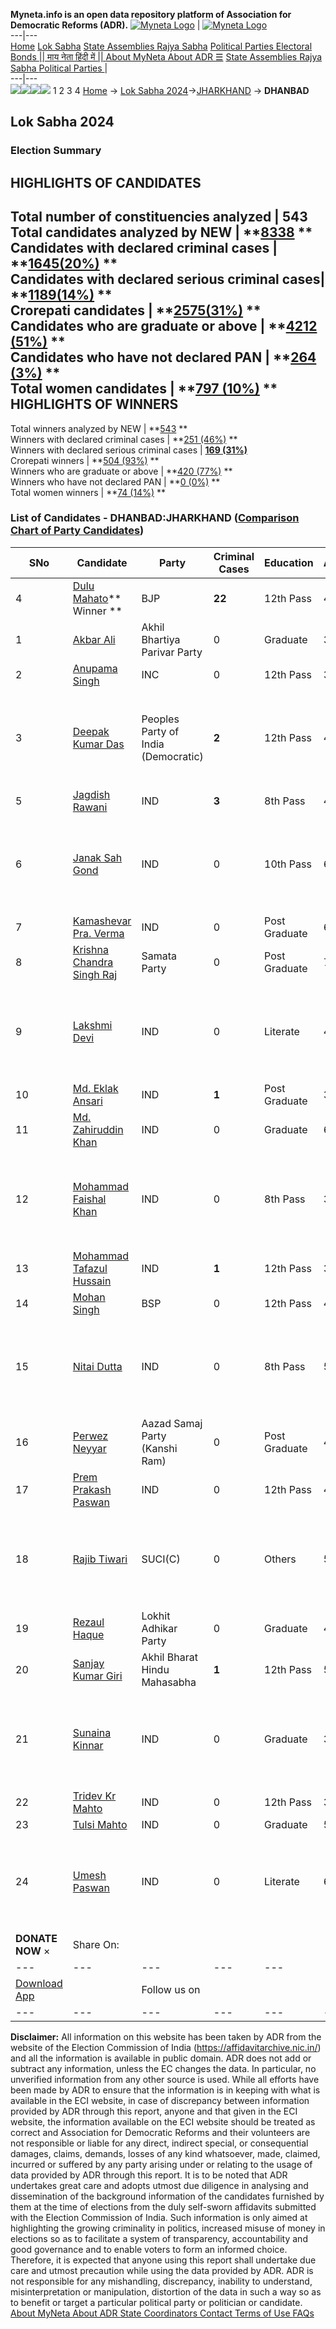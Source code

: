 **Myneta.info is an open data repository platform of Association for Democratic Reforms (ADR).**
[![Myneta Logo](https://www.myneta.info/lib/img/myneta-logo.png)](https://www.myneta.info/) | [![Myneta Logo](https://www.myneta.info/lib/img/adr-logo.png)](https://adrindia.org)  
---|---  
[Home](https://www.myneta.info/) [Lok Sabha](https://www.myneta.info/#ls "Lok Sabha") [ State Assemblies ](https://www.myneta.info/#sa "State Assemblies") [Rajya Sabha](https://www.myneta.info/#rs "Rajya Sabha") [Political Parties ](https://www.myneta.info/party "Political Parties") [ Electoral Bonds ](https://www.myneta.info/electoral_bonds "Electoral Bonds") [ || माय नेता हिंदी में || ](https://translate.google.co.in/translate?prev=hp&hl=en&js=y&u=www.myneta.info&sl=en&tl=hi&history_state0=) [ About MyNeta ](https://adrindia.org/content/about-myneta) [ About ADR ](https://adrindia.org/about-adr/who-we-are) [☰](javascript:void\(0\))
[ State Assemblies ](https://www.myneta.info/#sa "State Assemblies") [ Rajya Sabha ](https://www.myneta.info/#rs "Rajya Sabha") [ Political Parties ](https://www.myneta.info/party "Political Parties")
|   
---|---  
![](https://www.myneta.info/lib/img/banner/banner-1.png)![](https://www.myneta.info/lib/img/banner/banner-2.png)![](https://www.myneta.info/lib/img/banner/banner-3.png)![](https://www.myneta.info/lib/img/banner/banner-4.png)
1  2  3  4 
[Home](https://www.myneta.info/) → [Lok Sabha 2024](https://www.myneta.info/LokSabha2024/)→[JHARKHAND](https://www.myneta.info/LokSabha2024/index.php?action=show_constituencies&state_id=15) → **DHANBAD**
### 
## Lok Sabha 2024
###  Election Summary 
HIGHLIGHTS OF CANDIDATES  
---  
Total number of constituencies analyzed |  543   
Total candidates analyzed by NEW | **[8338](https://www.myneta.info/LokSabha2024/index.php?action=summary&subAction=candidates_analyzed&sort=candidate#summary) **  
Candidates with declared criminal cases | **[1645(20%)](https://www.myneta.info/LokSabha2024/index.php?action=summary&subAction=crime&sort=candidate#summary) **  
Candidates with declared serious criminal cases| **[1189(14%)](https://www.myneta.info/LokSabha2024/index.php?action=summary&subAction=serious_crime&sort=candidate#summary) **  
Crorepati candidates | **[2575(31%)](https://www.myneta.info/LokSabha2024/index.php?action=summary&subAction=crorepati&sort=candidate#summary) **  
Candidates who are graduate or above | **[4212 (51%)](https://www.myneta.info/LokSabha2024/index.php?action=summary&subAction=education&sort=candidate#summary) **  
Candidates who have not declared PAN | **[264 (3%)](https://www.myneta.info/LokSabha2024/index.php?action=summary&subAction=without_pan&sort=candidate#summary) **  
Total women candidates | **[797 (10%)](https://www.myneta.info/LokSabha2024/index.php?action=summary&subAction=women_candidate&sort=candidate#summary) **  
HIGHLIGHTS OF WINNERS  
---  
Total winners analyzed by NEW | **[543](https://www.myneta.info/LokSabha2024/index.php?action=summary&subAction=winner_analyzed&sort=candidate#summary) **  
Winners with declared criminal cases | **[251 (46%)](https://www.myneta.info/LokSabha2024/index.php?action=summary&subAction=winner_crime&sort=candidate#summary) **  
Winners with declared serious criminal cases | **[169 (31%)](https://www.myneta.info/LokSabha2024/index.php?action=summary&subAction=winner_serious_crime&sort=candidate#summary)**  
Crorepati winners | **[504 (93%)](https://www.myneta.info/LokSabha2024/index.php?action=summary&subAction=winner_crorepati&sort=candidate#summary) **  
Winners who are graduate or above | **[420 (77%)](https://www.myneta.info/LokSabha2024/index.php?action=summary&subAction=winner_education&sort=candidate#summary) **  
Winners who have not declared PAN | **[0 (0%)](https://www.myneta.info/LokSabha2024/index.php?action=summary&subAction=winner_without_pan&sort=candidate#summary) **  
Total women winners | **[74 (14%)](https://www.myneta.info/LokSabha2024/index.php?action=summary&subAction=winner_women&sort=candidate#summary) **  
### List of Candidates - DHANBAD:JHARKHAND ([Comparison Chart of Party Candidates](https://www.myneta.info/LokSabha2024/comparisonchart.php?constituency_id=168))
SNo | Candidate| Party| Criminal Cases| Education| Age| Total Assets| Liabilities  
---|---|---|---|---|---|---|---  
4  | [Dulu Mahato](https://www.myneta.info/LokSabha2024/candidate.php?candidate_id=8469)** Winner ** | BJP | **22** | 12th Pass| 49 | Rs 7,01,20,183 ~ 7 Crore+ | Rs 78,88,835 ~ 78 Lacs+  
1  | [Akbar Ali](https://www.myneta.info/LokSabha2024/candidate.php?candidate_id=8471) | Akhil Bhartiya Parivar Party | 0 | Graduate| 31 | Rs 41,32,500 ~ 41 Lacs+ | Rs 19,84,400 ~ 19 Lacs+  
2  | [Anupama Singh](https://www.myneta.info/LokSabha2024/candidate.php?candidate_id=8468) | INC | 0 | 12th Pass| 38 | Rs 8,41,84,001 ~ 8 Crore+ | Rs 8,73,08,518 ~ 8 Crore+  
3  | [Deepak Kumar Das](https://www.myneta.info/LokSabha2024/candidate.php?candidate_id=8473) | Peoples Party of India (Democratic) | **2** | 12th Pass| 40 | ![](https://myneta.info/image_v2.php?myneta_folder=LokSabha2024&candidate_id=8473&col=ta) | ![](https://myneta.info/image_v2.php?myneta_folder=LokSabha2024&candidate_id=8473&col=lia)  
5  | [Jagdish Rawani](https://www.myneta.info/LokSabha2024/candidate.php?candidate_id=8485) | IND | **3** | 8th Pass| 47 | Rs 4,33,10,790 ~ 4 Crore+ | Rs 13,95,571 ~ 13 Lacs+  
6  | [Janak Sah Gond](https://www.myneta.info/LokSabha2024/candidate.php?candidate_id=8486) | IND | 0 | 10th Pass| 62 | ![](https://myneta.info/image_v2.php?myneta_folder=LokSabha2024&candidate_id=8486&col=ta) | ![](https://myneta.info/image_v2.php?myneta_folder=LokSabha2024&candidate_id=8486&col=lia)  
7  | [Kamashevar Pra. Verma](https://www.myneta.info/LokSabha2024/candidate.php?candidate_id=8484) | IND | 0 | Post Graduate| 65 | Rs 14,60,000 ~ 14 Lacs+ | Rs 1,50,000 ~ 1 Lacs+  
8  | [Krishna Chandra Singh Raj](https://www.myneta.info/LokSabha2024/candidate.php?candidate_id=8472) | Samata Party | 0 | Post Graduate| 72 | Rs 10,65,600 ~ 10 Lacs+ | Rs 0 ~   
9  | [Lakshmi Devi](https://www.myneta.info/LokSabha2024/candidate.php?candidate_id=8494) | IND | 0 | Literate| 45 | ![](https://myneta.info/image_v2.php?myneta_folder=LokSabha2024&candidate_id=8494&col=ta) | ![](https://myneta.info/image_v2.php?myneta_folder=LokSabha2024&candidate_id=8494&col=lia)  
10  | [Md. Eklak Ansari](https://www.myneta.info/LokSabha2024/candidate.php?candidate_id=8482) | IND | **1** | Post Graduate| 34 | Rs 57,69,370 ~ 57 Lacs+ | Rs 0 ~   
11  | [Md. Zahiruddin Khan](https://www.myneta.info/LokSabha2024/candidate.php?candidate_id=8487) | IND | 0 | Graduate| 60 | Rs 3,88,000 ~ 3 Lacs+ | Rs 0 ~   
12  | [Mohammad Faishal Khan](https://www.myneta.info/LokSabha2024/candidate.php?candidate_id=8493) | IND | 0 | 8th Pass| 39 | ![](https://myneta.info/image_v2.php?myneta_folder=LokSabha2024&candidate_id=8493&col=ta) | ![](https://myneta.info/image_v2.php?myneta_folder=LokSabha2024&candidate_id=8493&col=lia)  
13  | [Mohammad Tafazul Hussain](https://www.myneta.info/LokSabha2024/candidate.php?candidate_id=8492) | IND | **1** | 12th Pass| 36 | Rs 5,89,210 ~ 5 Lacs+ | Rs 0 ~   
14  | [Mohan Singh](https://www.myneta.info/LokSabha2024/candidate.php?candidate_id=8470) | BSP | 0 | 12th Pass| 49 | Rs 17,71,000 ~ 17 Lacs+ | Rs 4,20,000 ~ 4 Lacs+  
15  | [Nitai Dutta](https://www.myneta.info/LokSabha2024/candidate.php?candidate_id=8490) | IND | 0 | 8th Pass| 59 | ![](https://myneta.info/image_v2.php?myneta_folder=LokSabha2024&candidate_id=8490&col=ta) | ![](https://myneta.info/image_v2.php?myneta_folder=LokSabha2024&candidate_id=8490&col=lia)  
16  | [Perwez Neyyar](https://www.myneta.info/LokSabha2024/candidate.php?candidate_id=8474) | Aazad Samaj Party (Kanshi Ram) | 0 | Post Graduate| 46 | Rs 2,56,15,000 ~ 2 Crore+ | Rs 31,94,572 ~ 31 Lacs+  
17  | [Prem Prakash Paswan](https://www.myneta.info/LokSabha2024/candidate.php?candidate_id=8491) | IND | 0 | 12th Pass| 40 | Rs 8,50,183 ~ 8 Lacs+ | Rs 97,689 ~ 97 Thou+  
18  | [Rajib Tiwari](https://www.myneta.info/LokSabha2024/candidate.php?candidate_id=8475) | SUCI(C) | 0 | Others| 56 | ![](https://myneta.info/image_v2.php?myneta_folder=LokSabha2024&candidate_id=8475&col=ta) | ![](https://myneta.info/image_v2.php?myneta_folder=LokSabha2024&candidate_id=8475&col=lia)  
19  | [Rezaul Haque](https://www.myneta.info/LokSabha2024/candidate.php?candidate_id=8476) | Lokhit Adhikar Party | 0 | Graduate| 46 | Rs 95,38,000 ~ 95 Lacs+ | Rs 1,98,000 ~ 1 Lacs+  
20  | [Sanjay Kumar Giri](https://www.myneta.info/LokSabha2024/candidate.php?candidate_id=8477) | Akhil Bharat Hindu Mahasabha | **1** | 12th Pass| 50 | Rs 10,12,464 ~ 10 Lacs+ | Rs 63,000 ~ 63 Thou+  
21  | [Sunaina Kinnar](https://www.myneta.info/LokSabha2024/candidate.php?candidate_id=8495) | IND | 0 | Graduate| 34 | ![](https://myneta.info/image_v2.php?myneta_folder=LokSabha2024&candidate_id=8495&col=ta) | ![](https://myneta.info/image_v2.php?myneta_folder=LokSabha2024&candidate_id=8495&col=lia)  
22  | [Tridev Kr Mahto](https://www.myneta.info/LokSabha2024/candidate.php?candidate_id=8489) | IND | 0 | 12th Pass| 32 | Rs 1,00,000 ~ 1 Lacs+ | Rs 0 ~   
23  | [Tulsi Mahto](https://www.myneta.info/LokSabha2024/candidate.php?candidate_id=8488) | IND | 0 | Graduate| 50 | Rs 99,49,053 ~ 99 Lacs+ | Rs 8,000 ~ 8 Thou+  
24  | [Umesh Paswan](https://www.myneta.info/LokSabha2024/candidate.php?candidate_id=8483) | IND | 0 | Literate| 60 | ![](https://myneta.info/image_v2.php?myneta_folder=LokSabha2024&candidate_id=8483&col=ta) | ![](https://myneta.info/image_v2.php?myneta_folder=LokSabha2024&candidate_id=8483&col=lia)  
|  **DONATE NOW** × |  Share On:  | [](https://api.whatsapp.com/send?text=https%3A%2F%2Fmyneta.info%2Fpunjab2022%2Findex.php%3Faction%3Dshow_constituencies%26state_id%3D19) | [](https://www.facebook.com/sharer/sharer.php?u=https%3A%2F%2Fmyneta.info%2Fpunjab2022%2Findex.php%3Faction%3Dshow_constituencies%26state_id%3D19) | [](https://twitter.com/share?url=https%3A%2F%2Fmyneta.info%2Fpunjab2022%2Findex.php%3Faction%3Dshow_constituencies%26state_id%3D19)  
---|---|---|---|---  
| [ Download App ](https://play.google.com/store/apps/details?id=com.webrosoft.myneta1&pcampaignid=pcampaignidMKT-Other-global-all-co-prtnr-py-PartBadge-Mar2515-1) | [](https://play.google.com/store/apps/details?id=com.webrosoft.myneta1&pcampaignid=pcampaignidMKT-Other-global-all-co-prtnr-py-PartBadge-Mar2515-1) |  Follow us on  | [](https://www.facebook.com/adrindia.org/) | [](https://twitter.com/adrspeaks) | [](https://groups.google.com/g/national-election-watch?hl=en&pli=1) | [](https://www.instagram.com/adrspeaks/) | [](https://www.youtube.com/user/adrspeaks) | [](https://sharechat.com/profile/adrspeaks)  
---|---|---|---|---|---|---|---|---  
**Disclaimer:** All information on this website has been taken by ADR from the website of the Election Commission of India (https://affidavitarchive.nic.in/) and all the information is available in public domain. ADR does not add or subtract any information, unless the EC changes the data. In particular, no unverified information from any other source is used. While all efforts have been made by ADR to ensure that the information is in keeping with what is available in the ECI website, in case of discrepancy between information provided by ADR through this report, anyone and that given in the ECI website, the information available on the ECI website should be treated as correct and Association for Democratic Reforms and their volunteers are not responsible or liable for any direct, indirect special, or consequential damages, claims, demands, losses of any kind whatsoever, made, claimed, incurred or suffered by any party arising under or relating to the usage of data provided by ADR through this report. It is to be noted that ADR undertakes great care and adopts utmost due diligence in analysing and dissemination of the background information of the candidates furnished by them at the time of elections from the duly self-sworn affidavits submitted with the Election Commission of India. Such information is only aimed at highlighting the growing criminality in politics, increased misuse of money in elections so as to facilitate a system of transparency, accountability and good governance and to enable voters to form an informed choice. Therefore, it is expected that anyone using this report shall undertake due care and utmost precaution while using the data provided by ADR. ADR is not responsible for any mishandling, discrepancy, inability to understand, misinterpretation or manipulation, distortion of the data in such a way so as to benefit or target a particular political party or politician or candidate. 
[ About MyNeta ](https://adrindia.org/content/about-myneta) [ About ADR ](https://adrindia.org/about-adr/who-we-are) [ State Coordinators ](https://adrindia.org/about-adr/state-coordinators) [ Contact ](https://adrindia.org/contact-us) [ Terms of Use ](https://adrindia.org/content/adr-terms-use) [ FAQs ](https://adrindia.org/content/faqs)

